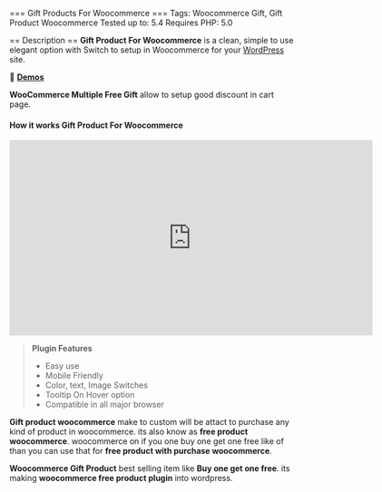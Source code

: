 === Gift Products For Woocommerce  ===
Tags: Woocommerce Gift, Gift Product Woocommerce
Tested up to: 5.4
Requires PHP: 5.0

== Description ==
**Gift Product For Woocommerce** is a clean, simple to use elegant option with Switch to setup in Woocommerce for your [WordPress](https://en.wikipedia.org/wiki/WordPress) site.

&#128312; **[Demos](http://oceanwebguru.com/oceanwebdemo/cart/?add-to-cart=180&quantity=3)**

**WooCommerce Multiple Free Gift** allow to setup good discount in cart page.

<h4>How it works Gift Product For Woocommerce</h4>
<iframe width="640" height="345" src="https://www.youtube.com/embed/kIhD7PEUZfk" frameborder="0" allow="accelerometer; autoplay; encrypted-media; gyroscope; picture-in-picture" allowfullscreen></iframe>

> **Plugin Features**
>
> * Easy use
> * Mobile Friendly
> * Color, text, Image Switches
> * Tooltip On Hover option
> * Compatible in all major browser

**Gift product woocommerce** make to custom will be attact to purchase any kind of product in woocommerce. its also know as **free product woocommerce**.
woocommerce on if you one buy one get one free like of than you can use that for **free product with purchase woocommerce**.


**Woocommerce Gift Product** best selling item like **Buy one get one free**. its making **woocommerce free product plugin** into wordpress.




